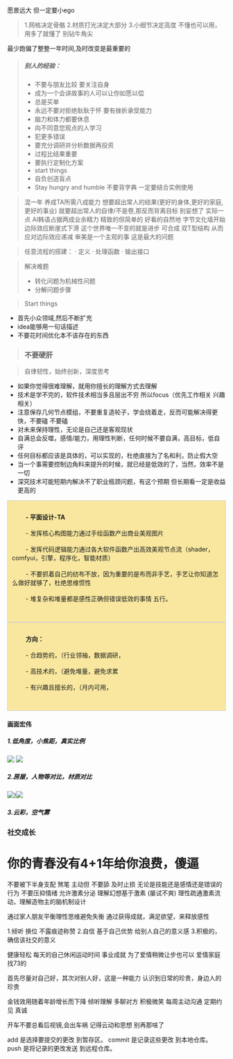 
愿景远大
但一定要小ego

>1.网格决定骨骼
2.材质打光决定大部分
3.小细节决定高度
不懂也可以用，用多了就懂了
别钻牛角尖

最少跑偏了整整一年时间,及时改变是最重要的

>##### 别人的经验：
>* 不要与朋友比较 要关注自身
>* 成为一个会讲故事的人可以让你如愿以偿
>* 总是买单
>* 永远不要对拒绝耿耿于怀 要有挫折承受能力
>* 脑力和体力都要休息
>* 向不同意您观点的人学习
>* 犯更多错误 
>* 要充分调研并分析数据再投资
>* 过程比结果重要
>* 要执行定制化方案
>* start things
>* 自负创造盲点
>* Stay hungry and humble
不要背字典 一定要结合实例使用

>混一年 养成TA所需八成能力
想要超出常人的结果(更好的身体,更好的家庭,更好的事业) 就要超出常人的自律/不是卷,那反而背离目标
别妄想了 实际一点
AI韩语占据两成业余精力
精致的但简单的 好看的自然地
字节文化墙开始边际效应断崖式下滑 
这个世界唯一不变的就是进步
可合成 双T型结构 从而应对边际效应递减 
审美是一个主观的事 这是最大的问题

>任意流程的搭建：
· 定义
· 处理函数
· 输出接口


>解决难题
>- 转化问题为机械性问题
>- 分解问题步骤

>Start things
- 首先小众领域,然后不断扩充
- idea能够用一句话描述
- 不要花时间优化本不该存在的东西


>### 不要硬肝


> 自律韧性，始终创新，深度思考

* 如果你觉得很难理解，就用你擅长的理解方式去理解
* 技术是学不完的，软件技术相当多且层出不穷 所以focus（优先工作相关 兴趣相关）
* 注意保存几何节点模组，不要重复造轮子，学会绕着走，反而可能解决得更快，不要磕 不要磕
* 对未来保持理性，无论是自己还是客观现状
* 自满总会反噬，感情/能力，用理性判断，任何时候不要自满，高目标，低自评
* 任何目标都应该是具体的，可以实现的，杜绝直接为了名和利，防止假大空
* 当一个事需要控制边角料来提升的时候，就已经是低效的了，当然，效率不是一切
* 深究技术可能短期内解决不了职业瓶颈问题，有这个预期 但长期看一定是收益更高的


<div style="border: 1px solid #ccc; padding: 10px; background-color: #f9e79f;">
    <div style="white-space: pre-wrap; overflow-wrap: break-word;">
        <strong>- 平面设计-TA </strong><br>
        - 发挥核心构图能力通过手绘函数产出商业美观图片 <br>
        - 发挥代码逻辑能力通过各大软件函数产出高效美观节点流（shader，comfyui，引擎，程序化，智能材质） <br>
        - 不要抓着自己的纺布不放，因为重要的是布而非手艺，手艺让你知道怎么做好就够了，杜绝思维惯性 <br>
        - 堆复杂和堆量都是感性正确但错误低效的事情 五行。<br>
    </div>
</div>

<div style="border: 1px solid #ccc; padding: 10px; background-color: #f9e79f;">
    <div style="white-space: pre-wrap; overflow-wrap: break-word;">
        <strong>方向：</strong>  <br>
        - 合趋势的，（行业领袖，数据调研， <br>
        - 高技术的，（避免堆量，避免求累 <br>
        - 有兴趣且擅长的，（月内可用， <br>
    </div>
</div>

#### 画面宏伟
##### 1.低角度，小焦距，真实比例
![](d:/BaiduSyncdisk/DyVault/Notes/Others/Tips/images/imaget.png)
![](d:/BaiduSyncdisk/DyVault/Notes/Others/Tips/images/image-1t.png)
##### 2.房屋，人物等对比，材质对比
![](d:/BaiduSyncdisk/DyVault/Notes/Others/Tips/images/image-2t.png)!![](d:/BaiduSyncdisk/DyVault/Notes/Others/Tips/images/image-3t.png)
##### 3.云彩，空气雾



### 社交成长
# 你的青春没有4+1年给你浪费，傻逼
不要被下半身支配 煞笔
主动但 不要舔
及时止损 无论是技能还是感情还是错误的行为
不要压抑情绪 允许激素分泌 
理解幻想基于激素 (屡试不爽)
理性疏通激素流动，理解造物主的脑机制设计

通过家人朋友平衡理性思维避免失衡
通过获得成就，满足欲望，来释放感性

1.倾听 换位 不露痕迹称赞 
2.自信 基于自己优势 给别人自己的意义感
3.积极的，确信该社交的意义

健康轻松 每天的自己休闲运动时间
事业成就 为了爱情稍微让步也可以
爱情家庭 找73的

首先尽量对自己好，其次对别人好，这是一种能力
认识到日常的珍贵，身边人的珍贵

金钱效用随着年龄增长而下降
倾听理解 多聊对方 积极微笑
每周主动沟通 定期约见 真诚

开车不要总看后视镜,会出车祸
记得云动和思想 别再那啥了

add 是选择要提交的更改 到暂存区。
commit 是记录这些更改 到本地仓库。
push 是将记录的更改发送 到远程仓库。